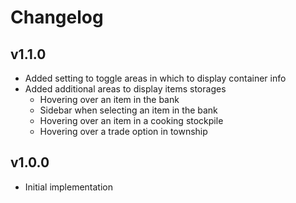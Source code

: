 # Changelog

## v1.1.0
* Added setting to toggle areas in which to display container info
* Added additional areas to display items storages
  * Hovering over an item in the bank
  * Sidebar when selecting an item in the bank
  * Hovering over an item in a cooking stockpile
  * Hovering over a trade option in township

## v1.0.0
* Initial implementation